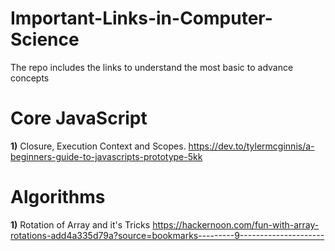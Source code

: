 # Important-Links-in-Computer-Science

The repo includes the links to understand the most basic to advance concepts

# Core JavaScript

**1)** Closure, Execution Context and Scopes.
https://dev.to/tylermcginnis/a-beginners-guide-to-javascripts-prototype-5kk

# Algorithms

**1)** Rotation of Array and it's Tricks
https://hackernoon.com/fun-with-array-rotations-add4a335d79a?source=bookmarks---------9---------------------
